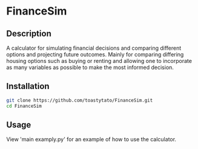 # FinanceSim

## Description
A calculator for simulating financial decisions and comparing different options and projecting future outcomes. Mainly for comparing differing housing options such as buying or renting and allowing one to incorporate as many variables as possible to make the most informed decision. 


## Installation

```bash
git clone https://github.com/toastytato/FinanceSim.git
cd FinanceSim
```

## Usage
View 'main examply.py' for an example of how to use the calculator.

